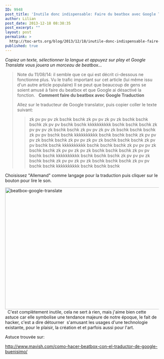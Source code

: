 ```yaml
---
ID: 9948
post_title: 'Inutile donc indispensable: Faire du beatbox avec Google Traduction'
author: Lilian
post_date: 2013-12-18 08:38:35
post_excerpt: ""
layout: post
permalink: >
  http://toc-arts.org/blog/2013/12/18/inutile-donc-indispensable-faire-du-beatbox-avec-google-traduction/
published: true
---
```

*Copiez un texte, sélectionner la langue et appuyez sur play et Google Translate vous jouera un morceau de beatbox...* <!--more-->   

> Note du 11/08/14: il semble que ce qui est décrit ci-dessous ne fonctionne plus. Vu le trafic important sur cet article (lui même issu d'un autre article populaire) Il se peut que beaucoup de gens se soient amusé à faire du beatbox et que Google ai désactivé la fonction.   **Comment faire du beatbox avec Google Traduction** <div>
  Allez sur le traducteur de Google translator, puis copier coller le texte suivant: <blockquote>
    zk pv pv pv zk bschk bschk zk pv pv zk pv zk bschk bschk bschk zk pv pv bschk bschk kkkkkkkkkk bschk bschk bschk zk pv pv pv zk bschk bschk zk pv pv zk pv zk bschk bschk bschk zk pv pv bschk bschk kkkkkkkkkk bschk bschk bschk zk pv pv pv zk bschk bschk zk pv pv zk pv zk bschk bschk bschk zk pv pv bschk bschk kkkkkkkkkk bschk bschk bschk zk pv pv pv zk bschk bschk zk pv pv zk pv zk bschk bschk bschk zk pv pv bschk bschk kkkkkkkkkk bschk bschk bschk zk pv pv pv zk bschk bschk zk pv pv zk pv zk bschk bschk bschk zk pv pv bschk bschk kkkkkkkkkk bschk bschk bschk
  </blockquote> Choisissez "Allemand" comme langage pour la traduction puis cliquer sur le bouton pour lire le son. 
  
  <a href="http://toc-arts.org/blog/wp-content/uploads/2013/11/beatbox-google-translate.jpg"><img class="size-full wp-image-9949 aligncenter" src="http://toc-arts.org/blog/wp-content/uploads/2013/11/beatbox-google-translate.jpg" alt="beatbox-google-translate" width="704" height="400" /></a>   C'est complètement inutile, cela ne sert à rien, mais j'aime bien cette astuce car elle symbolise une tendance majeure de notre époque, le fait de hacker, c'est a dire détourner  s'amusant les usages d'une technologie existante, pour le plaisir, la création et et parfois aussi pour l'art.  
</div> Astuce trouvée sur: 

<http://www.mavish.com/como-hacer-beatbox-con-el-traductor-de-google-buenisimo/>